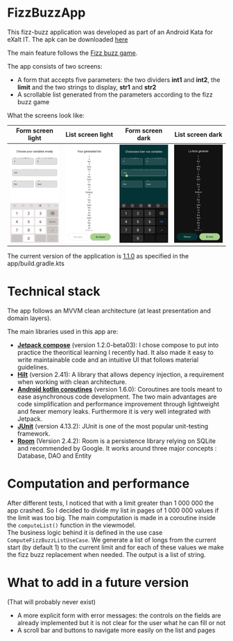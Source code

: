 # FizzBuzzApp

This fizz-buzz application was developed as part of an Android Kata for eXalt IT. The apk can be downloaded [here](previews/fizzbuzzapp_release_1.0.0.apk)

The main feature follows the [Fizz buzz game](https://en.wikipedia.org/wiki/Fizz_buzz).

The app consists of two screens:
 - A form that accepts five parameters: the two dividers **int1** and **int2**, the **limit** and the two strings to display, **str1** and **str2**
 - A scrollable list generated from the parameters according to the fizz buzz game

What the screens look like:

| Form screen light | List screen light | Form screen dark | List screen dark |
|-------------------|-------------------|------------------|------------------|
| ![form light mode](https://github.com/Hsb511/FizzBuzzApp/blob/main/previews/form_light_mode.jpg?raw=true) | ![list light mode](https://github.com/Hsb511/FizzBuzzApp/blob/main/previews/list_light_mode.jpg?raw=true) | ![form dark mode](https://github.com/Hsb511/FizzBuzzApp/blob/main/previews/form_dark_mode.jpg?raw=true) | ![list dark mode](https://github.com/Hsb511/FizzBuzzApp/blob/main/previews/list_dark_mode.jpg?raw=true) |

The current version of the application is [1.1.0](https://github.com/Hsb511/FizzBuzzApp/releases/tag/1.1.0) as specified in the app/build.gradle.kts

# Technical stack

The app follows an MVVM clean architecture (at least presentation and domain layers). 

The main libraries used in this app are:
- **[Jetpack compose](https://developer.android.com/jetpack/compose)** (version 1.2.0-beta03): I chose compose to put into practice the theoritical learning I recently had. It also made it easy to write maintainable code and an intuitive UI that follows material guidelines.
- **[Hilt](https://developer.android.com/training/dependency-injection/hilt-android)** (version 2.41): A library that allows depency injection, a requirement when working with clean architecture.
- **[Android kotlin coroutines](https://developer.android.com/kotlin/coroutines)** (version 1.6.0): Coroutines are tools meant to ease asynchronous code development. The two main advantages are code simplification and performance improvement through lightweight and fewer memory leaks. Furthermore it is very well integrated with Jetpack.
- **[JUnit](https://developer.android.com/training/testing/local-tests#test-class)** (version 4.13.2): JUnit is one of the most popular unit-testing framework.
- **[Room](https://developer.android.com/training/data-storage/room)** (Version 2.4.2): Room is a persistence library relying on SQLite and recommended by Google. It works around three major concepts : Database, DAO and Entity

# Computation and performance

After different tests, I noticed that with a limit greater than 1 000 000 the app crashed. So I decided to divide my list in pages of 1 000 000 values if the limit was too big. The main computation is made in a coroutine inside the `computeList()` function in the viewmodel.  
The business logic behind it is defined in the use case `ComputeFizzBuzzListUseCase`. We generate a list of longs from the current start (by default 1) to the current limit and for each of these values we make the fizz buzz replacement when needed. The output is a list of string.

# What to add in a future version
(That will probably never exist)
- A more explicit form with error messages: the controls on the fields are already implemented but it is not clear for the user what he can fill or not
- A scroll bar and buttons to navigate more easily on the list and pages
